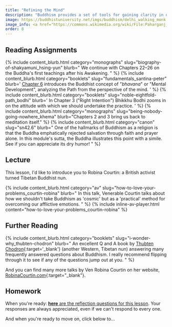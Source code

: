 ```yaml
---
title: "Refining the Mind"
description: "Buddhism provides a set of tools for gaining clarity in our everyday lives."
image: https://buddhistuniversity.net/imgs/buddhism/delhi_walking_monk.jpg
image_info: <a href="https://commons.wikimedia.org/wiki/File:Paharganj_Market_Buddhist_Monk.jpg">Pallav Journo</a>, <a href="https://creativecommons.org/licenses/by-sa/4.0">CC BY-SA 4.0</a>
order: 8
---
```


## Reading Assignments

{% include content_blurb.html category="monographs" slug="biography-of-shakyamuni_hsing-yun" blurb="
We continue with Chapters 22–26 on the Buddha's first teachings after his Awakening.
" %}
{% include content_blurb.html category="booklets" slug="fundamentals_santina-peter" blurb='
[Chapter 6](https://www.buddhanet.net/fundbud7.htm) introduces the Buddhist concept of "*bhavana*" or "Mental Development", analyzing the Path from the perspective of the mind.
' %}
{% include content_blurb.html category="booklets" slug="noble-eightfold-path_bodhi" blurb='
In Chapter 3 ("Right Intention") Bhikkhu Bodhi zooms in on the attitude with which we should undertake the practice.
' %}
{% include content_blurb.html category="monographs" slug="being-nobody-going-nowhere_khema" blurb="Chapters 2 and 3 bring us back to meditation itself." %}
{% include content_blurb.html category="canon" slug="sn42.6" blurb="
One of the hallmarks of Buddhism as a religion is that the Buddha emphatically rejected salvation through faith and prayer alone. In this module's sutta, the Buddha illustrates this point with a simile. See if you can appreciate its dry humor!
" %}

## Lecture
This lesson, I'd like to introduce you to Robina Courtin: a British activist turned Tibetan Buddhist nun.

{% include content_blurb.html category="av" slug="how-to-love-your-problems_courtin-robina" blurb="
In this talk, Venerable Courtin talks about how we shouldn't take Buddhism as 'cosmic' but as a 'practical' method for overcoming our afflictive emotions.
" %}
{% include inline-av-player.html content="how-to-love-your-problems_courtin-robina" %}

## Further Reading

{% include content_blurb.html category="booklets" slug="i-wonder-why_thubten-chodron" blurb="
An excellent Q and A book by [Thubten Chodron](https://thubtenchodron.org/){:target='_blank'} (another Western, Tibetan nun) answering many frequently answered questions about Buddhism. I really recommend flipping through it to see if any of the questions jump out at you.
" %}

And you can find many more talks by Ven Robina Courtin on her website, [RobinaCourtin.com](https://robinacourtin.com/){:target="_blank"}.

## Homework

When you're ready: [**here** are the reflection questions for this lesson](https://docs.google.com/forms/d/e/1FAIpQLScgTMMgm3mamdjW_e1mkQKPbgansVfwBvViA8q3jLf1TIO8tg/viewform?usp=sf_link).
Your responses are always appreciated, even if we can't respond to every one.

And when you're ready to move on, click below to...

